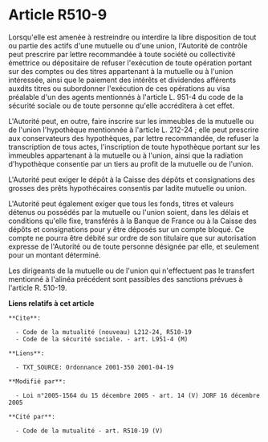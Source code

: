 # Article R510-9

Lorsqu'elle est amenée à restreindre ou interdire la libre disposition de tout ou partie des actifs d'une mutuelle ou d'une
union, l'Autorité de contrôle peut prescrire par lettre recommandée à toute société ou collectivité émettrice ou dépositaire
de refuser l'exécution de toute opération portant sur des comptes ou des titres appartenant à la mutuelle ou à l'union
intéressée, ainsi que le paiement des intérêts et dividendes afférents auxdits titres ou subordonner l'exécution de ces
opérations au visa préalable d'un des agents mentionnés à l'article L. 951-4 du code de la sécurité sociale ou de toute
personne qu'elle accréditera à cet effet.

L'Autorité peut, en outre, faire inscrire sur les immeubles de la mutuelle ou de l'union l'hypothèque mentionnée à l'article
L. 212-24 ; elle peut prescrire aux conservateurs des hypothèques, par lettre recommandée, de refuser la transcription de
tous actes, l'inscription de toute hypothèque portant sur les immeubles appartenant à la mutuelle ou à l'union, ainsi que la
radiation d'hypothèque consentie par un tiers au profit de la mutuelle ou de l'union.

L'Autorité peut exiger le dépôt à la Caisse des dépôts et consignations des grosses des prêts hypothécaires consentis par
ladite mutuelle ou union.

L'Autorité peut également exiger que tous les fonds, titres et valeurs détenus ou possédés par la mutuelle ou l'union soient,
dans les délais et conditions qu'elle fixe, transférés à la Banque de France ou à la Caisse des dépôts et consignations pour
y être déposés sur un compte bloqué. Ce compte ne pourra être débité sur ordre de son titulaire que sur autorisation expresse
de l'Autorité ou de toute personne désignée par elle, et seulement pour un montant déterminé.

Les dirigeants de la mutuelle ou de l'union qui n'effectuent pas le transfert mentionné à l'alinéa précédent sont passibles
des sanctions prévues à l'article R. 510-19.

**Liens relatifs à cet article**

	**Cite**:

	  - Code de la mutualité (nouveau) L212-24, R510-19
	  - Code de la sécurité sociale. - art. L951-4 (M)

	**Liens**:

	  - TXT_SOURCE: Ordonnance 2001-350 2001-04-19

	**Modifié par**:

	  - Loi n°2005-1564 du 15 décembre 2005 - art. 14 (V) JORF 16 décembre 2005

	**Cité par**:

	  - Code de la mutualité - art. R510-19 (V)
